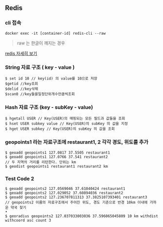 ## Redis

### cli 접속
```text
docker exec -it [container-id] redis-cli --raw
```
> raw 는 한글이 깨지는 경우

[redis 자세히 보기](https://redis.io/docs/data-types/tutorial/)

### String 자료 구조 ( key - value )
```text
$ set id 10 // key(id) 의 value를 10으로 저장
$getid //key조회
$delid //key삭제
$scan0 //key들을일정단위개수만큼씩조회
```

### Hash 자료 구조 (key - subKey - value)
```text
$ hgetall USER // Key(USER)의 매핑되는 모든 필드과 값들을 조회
$ hset USER subkey value // Key(USER)의 subKey 의 값을 지정
$ hget USER subkey // Key(USER)의 subKey 의 값을 조회
```

### geopoints1 라는 자료구조에 restaurant1, 2 각각 경도, 위도를 추가
```text
$ geoadd geopoints1 127.0817 37.5505 restaurant1
$ geoadd geopoints1 127.0766 37.541 restaurant2
// 두 지역의 거리를 리턴한다. 단위는 km
$ geodist geopoints1 restaurant1 restaurant2 km
```

### Test Code 2
```text
$ geoadd geopoints2 127.0569046 37.61040424 restaurant1
$ geoadd geopoints2 127.029052 37.60894036 restaurant2
$ geoadd geopoints2 127.236707811313 37.3825107393401 restaurant3
// geopoints2 이름의 자료구조에서 주어진 위도, 경도 기준으로 반경 10km 이내에 가까운 약국 찾기
•
$ georadius geopoints2 127.037033003036 37.596065045809 10 km withdist withcoord asc count 3
```